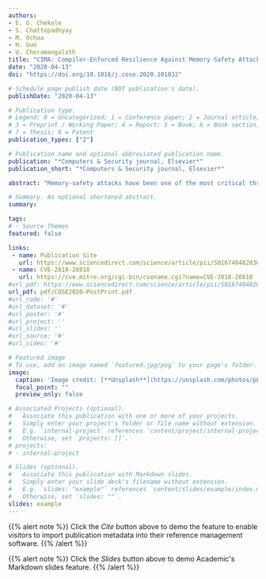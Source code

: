 ```yaml
---
authors:
- E. G. Chekole
- S. Chattopadhyay
- M. Ochoa
- H. Guo
- U. Cheramangalath
title: "CIMA: Compiler-Enforced Resilience Against Memory Safety Attacks in Cyber-Physical Systems"
date: "2020-04-13"
doi: "https://doi.org/10.1016/j.cose.2020.101832"

# Schedule page publish date (NOT publication's date).
publishDate: "2020-04-13"

# Publication type.
# Legend: 0 = Uncategorized; 1 = Conference paper; 2 = Journal article;
# 3 = Preprint / Working Paper; 4 = Report; 5 = Book; 6 = Book section;
# 7 = Thesis; 8 = Patent
publication_types: ["2"]

# Publication name and optional abbreviated publication name.
publication: "*Computers & Security journal, Elsevier*"
publication_short: "*Computers & Security journal, Elsevier*"

abstract: "Memory-safety attacks have been one of the most critical threats against computing systems. Although a wide-range of defense techniques have been developed against these attacks, the existing mitigation strategies have several limitations. In particular, most of the existing mitigation approaches are based on aborting or restarting the victim program when a memory-safety attack is detected, thus making the system unavailable. This might not be acceptable in systems with stringent timing constraints, such as cyber-physical systems (CPS), since the system unavailability leaves the control system in an unsafe state. To address this problem, we propose CIMA -- a resilient mitigation technique that prevents invalid memory accesses at runtime. CIMA manipulates the compiler-generated control-flow graph to automatically detect and bypass unsafe memory accesses at runtime, thereby mitigating memory-safety attacks along the process. An appealing feature of CIMA is that it significantly improves system availability and resilience of the CPS even under the presence of memory-safety attacks. To this end, we design our experimental setup based on a realistic Secure Water Treatment (SWaT) and Secure Urban Transportation System (SecUTS) testbeds and evaluate the effectiveness and the efficiency of our approach. The experimental results reveal that CIMA handles memory-safety attacks effectively while meeting the real-time constraints and physical-state resiliency of the CPS under test. Using CIMA, we have also discovered a memory-safety vulnerability in the firmware of programmable logic controllers and a CVE ID has already been assigned for it." 

# Summary. An optional shortened abstract.
summary: 

tags:
# - Source Themes
featured: false

links:
 - name: Publication Site
   url: https://www.sciencedirect.com/science/article/pii/S0167404820301061
 - name: CVE-2018-20818
   url: https://cve.mitre.org/cgi-bin/cvename.cgi?name=CVE-2018-20818
#url_pdf: https://www.sciencedirect.com/science/article/pii/S0167404820301061
url_pdf: pdf/COSE2020-PostPrint.pdf
#url_code: '#'
#url_dataset: '#'
#url_poster: '#'
#url_project: ''
#url_slides: ''
#url_source: '#'
#url_video: '#'

# Featured image
# To use, add an image named `featured.jpg/png` to your page's folder. 
image:
  caption: 'Image credit: [**Unsplash**](https://unsplash.com/photos/pLCdAaMFLTE)'
  focal_point: ""
  preview_only: false

# Associated Projects (optional).
#   Associate this publication with one or more of your projects.
#   Simply enter your project's folder or file name without extension.
#   E.g. `internal-project` references `content/project/internal-project/index.md`.
#   Otherwise, set `projects: []`.
# projects:
# - internal-project

# Slides (optional).
#   Associate this publication with Markdown slides.
#   Simply enter your slide deck's filename without extension.
#   E.g. `slides: "example"` references `content/slides/example/index.md`.
#   Otherwise, set `slides: ""`.
slides: example
---
```


{{% alert note %}}
Click the *Cite* button above to demo the feature to enable visitors to import publication metadata into their reference management software.
{{% /alert %}}

{{% alert note %}}
Click the *Slides* button above to demo Academic's Markdown slides feature.
{{% /alert %}}
